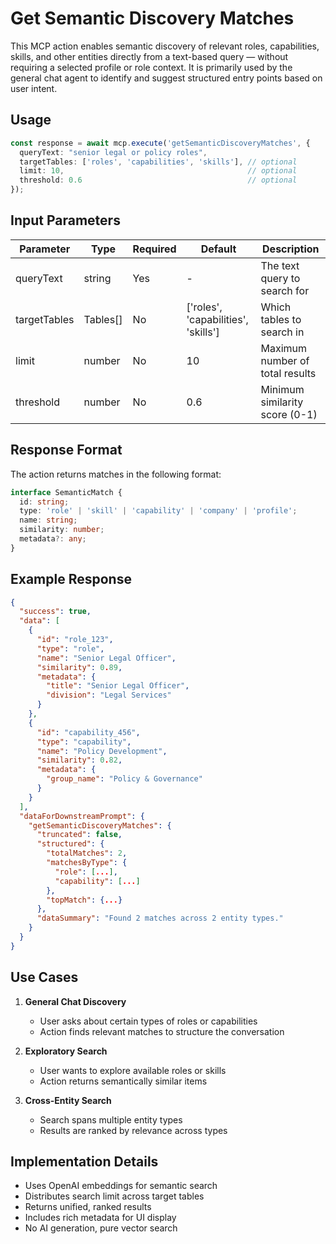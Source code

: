 # Get Semantic Discovery Matches

This MCP action enables semantic discovery of relevant roles, capabilities, skills, and other entities directly from a text-based query — without requiring a selected profile or role context. It is primarily used by the general chat agent to identify and suggest structured entry points based on user intent.

## Usage

```typescript
const response = await mcp.execute('getSemanticDiscoveryMatches', {
  queryText: "senior legal or policy roles",
  targetTables: ['roles', 'capabilities', 'skills'], // optional
  limit: 10,                                         // optional
  threshold: 0.6                                     // optional
});
```

## Input Parameters

| Parameter | Type | Required | Default | Description |
|-----------|------|----------|---------|-------------|
| queryText | string | Yes | - | The text query to search for |
| targetTables | Tables[] | No | ['roles', 'capabilities', 'skills'] | Which tables to search in |
| limit | number | No | 10 | Maximum number of total results |
| threshold | number | No | 0.6 | Minimum similarity score (0-1) |

## Response Format

The action returns matches in the following format:

```typescript
interface SemanticMatch {
  id: string;
  type: 'role' | 'skill' | 'capability' | 'company' | 'profile';
  name: string;
  similarity: number;
  metadata?: any;
}
```

## Example Response

```json
{
  "success": true,
  "data": [
    {
      "id": "role_123",
      "type": "role",
      "name": "Senior Legal Officer",
      "similarity": 0.89,
      "metadata": {
        "title": "Senior Legal Officer",
        "division": "Legal Services"
      }
    },
    {
      "id": "capability_456",
      "type": "capability",
      "name": "Policy Development",
      "similarity": 0.82,
      "metadata": {
        "group_name": "Policy & Governance"
      }
    }
  ],
  "dataForDownstreamPrompt": {
    "getSemanticDiscoveryMatches": {
      "truncated": false,
      "structured": {
        "totalMatches": 2,
        "matchesByType": {
          "role": [...],
          "capability": [...]
        },
        "topMatch": {...}
      },
      "dataSummary": "Found 2 matches across 2 entity types."
    }
  }
}
```

## Use Cases

1. **General Chat Discovery**
   - User asks about certain types of roles or capabilities
   - Action finds relevant matches to structure the conversation

2. **Exploratory Search**
   - User wants to explore available roles or skills
   - Action returns semantically similar items

3. **Cross-Entity Search**
   - Search spans multiple entity types
   - Results are ranked by relevance across types

## Implementation Details

- Uses OpenAI embeddings for semantic search
- Distributes search limit across target tables
- Returns unified, ranked results
- Includes rich metadata for UI display
- No AI generation, pure vector search 
